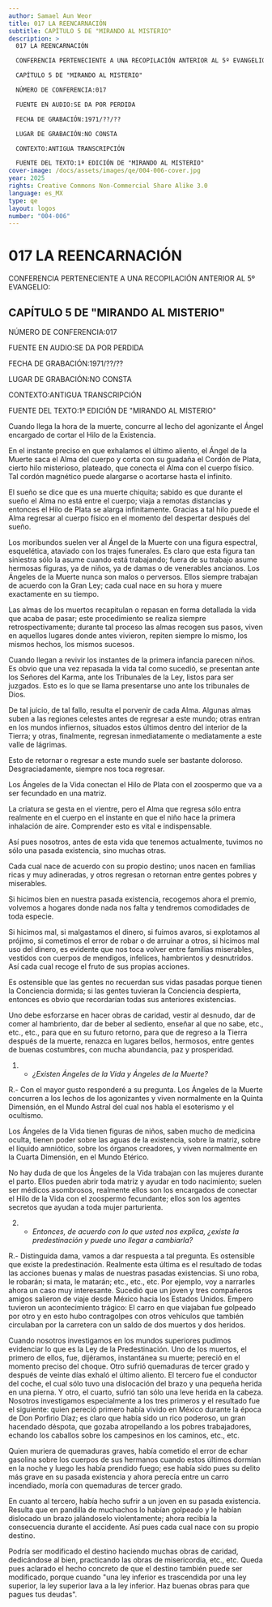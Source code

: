 ```yaml
---
author: Samael Aun Weor
title: 017 LA REENCARNACIÓN
subtitle: CAPÍTULO 5 DE "MIRANDO AL MISTERIO"
description: >
  017 LA REENCARNACIÓN

  CONFERENCIA PERTENECIENTE A UNA RECOPILACIÓN ANTERIOR AL 5º EVANGELIO:

  CAPÍTULO 5 DE "MIRANDO AL MISTERIO"

  NÚMERO DE CONFERENCIA:017

  FUENTE EN AUDIO:SE DA POR PERDIDA

  FECHA DE GRABACIÓN:1971/??/??

  LUGAR DE GRABACIÓN:NO CONSTA

  CONTEXTO:ANTIGUA TRANSCRIPCIÓN

  FUENTE DEL TEXTO:1ª EDICIÓN DE "MIRANDO AL MISTERIO"
cover-image: /docs/assets/images/qe/004-006-cover.jpg
year: 2025
rights: Creative Commons Non-Commercial Share Alike 3.0
language: es_MX
type: qe
layout: logos
number: "004-006"
---
```

# 017 LA REENCARNACIÓN

CONFERENCIA PERTENECIENTE A UNA RECOPILACIÓN ANTERIOR AL 5º EVANGELIO:

## CAPÍTULO 5 DE "MIRANDO AL MISTERIO"

NÚMERO DE CONFERENCIA:017

FUENTE EN AUDIO:SE DA POR PERDIDA

FECHA DE GRABACIÓN:1971/??/??

LUGAR DE GRABACIÓN:NO CONSTA

CONTEXTO:ANTIGUA TRANSCRIPCIÓN

FUENTE DEL TEXTO:1ª EDICIÓN DE "MIRANDO AL MISTERIO"

Cuando llega la hora de la muerte, concurre al lecho del agonizante el Ángel encargado de cortar el Hilo de la Existencia.

En el instante preciso en que exhalamos el último aliento, el Ángel de la Muerte saca el Alma del cuerpo y corta con su guadaña el Cordón de Plata, cierto hilo misterioso, plateado, que conecta el Alma con el cuerpo físico. Tal cordón magnético puede alargarse o acortarse hasta el infinito.

El sueño se dice que es una muerte chiquita; sabido es que durante el sueño el Alma no está entre el cuerpo; viaja a remotas distancias y entonces el Hilo de Plata se alarga infinitamente. Gracias a tal hilo puede el Alma regresar al cuerpo físico en el momento del despertar después del sueño.

Los moribundos suelen ver al Ángel de la Muerte con una figura espectral, esquelética, ataviado con los trajes funerales. Es claro que esta figura tan siniestra sólo la asume cuando está trabajando; fuera de su trabajo asume hermosas figuras, ya de niños, ya de damas o de venerables ancianos. Los Ángeles de la Muerte nunca son malos o perversos. Ellos siempre trabajan de acuerdo con la Gran Ley; cada cual nace en su hora y muere exactamente en su tiempo.

Las almas de los muertos recapitulan o repasan en forma detallada la vida que acaba de pasar; este procedimiento se realiza siempre retrospectivamente; durante tal proceso las almas recogen sus pasos, viven en aquellos lugares donde antes vivieron, repiten siempre lo mismo, los mismos hechos, los mismos sucesos.

Cuando llegan a revivir los instantes de la primera infancia parecen niños. Es obvio que una vez repasada la vida tal como sucedió, se presentan ante los Señores del Karma, ante los Tribunales de la Ley, listos para ser juzgados. Esto es lo que se llama presentarse uno ante los tribunales de Dios.

De tal juicio, de tal fallo, resulta el porvenir de cada Alma. Algunas almas suben a las regiones celestes antes de regresar a este mundo; otras entran en los mundos infiernos, situados estos últimos dentro del interior de la Tierra; y otras, finalmente, regresan inmediatamente o mediatamente a este valle de lágrimas.

Esto de retornar o regresar a este mundo suele ser bastante doloroso. Desgraciadamente, siempre nos toca regresar.

Los Ángeles de la Vida conectan el Hilo de Plata con el zoospermo que va a ser fecundado en una matriz.

La criatura se gesta en el vientre, pero el Alma que regresa sólo entra realmente en el cuerpo en el instante en que el niño hace la primera inhalación de aire. Comprender esto es vital e indispensable.

Así pues nosotros, antes de esta vida que tenemos actualmente, tuvimos no sólo una pasada existencia, sino muchas otras.

Cada cual nace de acuerdo con su propio destino; unos nacen en familias ricas y muy adineradas, y otros regresan o retornan entre gentes pobres y miserables.

Si hicimos bien en nuestra pasada existencia, recogemos ahora el premio, volvemos a hogares donde nada nos falta y tendremos comodidades de toda especie.

Si hicimos mal, si malgastamos el dinero, si fuimos avaros, si explotamos al prójimo, si cometimos el error de robar o de arruinar a otros, si hicimos mal uso del dinero, es evidente que nos toca volver entre familias miserables, vestidos con cuerpos de mendigos, infelices, hambrientos y desnutridos. Así cada cual recoge el fruto de sus propias acciones.

Es ostensible que las gentes no recuerdan sus vidas pasadas porque tienen la Conciencia dormida; si las gentes tuvieran la Conciencia despierta, entonces es obvio que recordarían todas sus anteriores existencias.

Uno debe esforzarse en hacer obras de caridad, vestir al desnudo, dar de comer al hambriento, dar de beber al sediento, enseñar al que no sabe, etc., etc., etc., para que en su futuro retorno, para que de regreso a la Tierra después de la muerte, renazca en lugares bellos, hermosos, entre gentes de buenas costumbres, con mucha abundancia, paz y prosperidad.

1. - *¿Existen Ángeles de la Vida y Ángeles de la Muerte?*

R.- Con el mayor gusto responderé a su pregunta. Los Ángeles de la Muerte concurren a los lechos de los agonizantes y viven normalmente en la Quinta Dimensión, en el Mundo Astral del cual nos habla el esoterismo y el ocultismo.

Los Ángeles de la Vida tienen figuras de niños, saben mucho de medicina oculta, tienen poder sobre las aguas de la existencia, sobre la matriz, sobre el líquido amniótico, sobre los órganos creadores, y viven normalmente en la Cuarta Dimensión, en el Mundo Etérico.

No hay duda de que los Ángeles de la Vida trabajan con las mujeres durante el parto. Ellos pueden abrir toda matriz y ayudar en todo nacimiento; suelen ser médicos asombrosos, realmente ellos son los encargados de conectar el Hilo de la Vida con el zoospermo fecundante; ellos son los agentes secretos que ayudan a toda mujer parturienta.

2. - *Entonces, de acuerdo con lo que usted nos explica, ¿existe la predestinación y puede uno llegar a cambiarla?*

R.- Distinguida dama, vamos a dar respuesta a tal pregunta. Es ostensible que existe la predestinación. Realmente esta última es el resultado de todas las acciones buenas y malas de nuestras pasadas existencias. Si uno roba, le robarán; si mata, le matarán; etc., etc., etc. Por ejemplo, voy a narrarles ahora un caso muy interesante. Sucedió que un joven y tres compañeros amigos salieron de viaje desde México hacia los Estados Unidos. Empero tuvieron un acontecimiento trágico: El carro en que viajaban fue golpeado por otro y en esto hubo contragolpes con otros vehículos que también circulaban por la carretera con un saldo de dos muertos y dos heridos.

Cuando nosotros investigamos en los mundos superiores pudimos evidenciar lo que es la Ley de la Predestinación. Uno de los muertos, el primero de ellos, fue, dijéramos, instantánea su muerte; pereció en el momento preciso del choque. Otro sufrió quemaduras de tercer grado y después de veinte días exhaló el último aliento. El tercero fue el conductor del coche, el cual sólo tuvo una dislocación del brazo y una pequeña herida en una pierna. Y otro, el cuarto, sufrió tan sólo una leve herida en la cabeza. Nosotros investigamos especialmente a los tres primeros y el resultado fue el siguiente: quien pereció primero había vivido en México durante la época de Don Porfirio Díaz; es claro que había sido un rico poderoso, un gran hacendado déspota, que gozaba atropellando a los pobres trabajadores, echando los caballos sobre los campesinos en los caminos, etc., etc.

Quien muriera de quemaduras graves, había cometido el error de echar gasolina sobre los cuerpos de sus hermanos cuando estos últimos dormían en la noche y luego les había prendido fuego; ese había sido pues su delito más grave en su pasada existencia y ahora perecía entre un carro incendiado, moría con quemaduras de tercer grado.

En cuanto al tercero, había hecho sufrir a un joven en su pasada existencia. Resulta que en pandilla de muchachos lo habían golpeado y le habían dislocado un brazo jalándoselo violentamente; ahora recibía la consecuencia durante el accidente. Así pues cada cual nace con su propio destino.

Podría ser modificado el destino haciendo muchas obras de caridad, dedicándose al bien, practicando las obras de misericordia, etc., etc. Queda pues aclarado el hecho concreto de que el destino también puede ser modificado, porque cuando "una ley inferior es trascendida por una ley superior, la ley superior lava a la ley inferior. Haz buenas obras para que pagues tus deudas".

